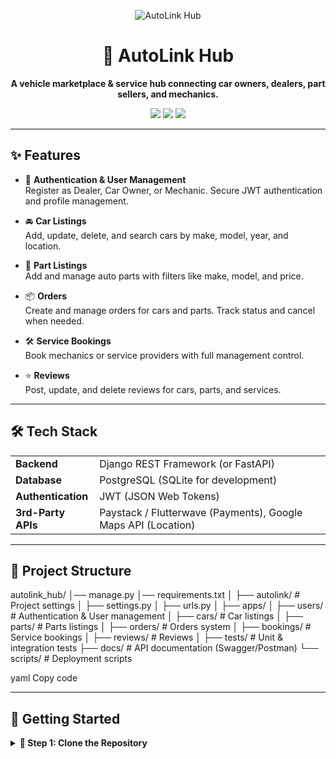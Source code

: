 <!-- Banner / Hero Section -->
<p align="center">
  <img src="https://img.shields.io/badge/AutoLink-Hub-blue?style=for-the-badge&logo=car" alt="AutoLink Hub" />
</p>

<h1 align="center">🚗 AutoLink Hub</h1>
<p align="center">
  <b>A vehicle marketplace & service hub connecting car owners, dealers, part sellers, and mechanics.</b>
</p>

<p align="center">
  <a href="#"><img src="https://img.shields.io/badge/Python-3.10+-blue?style=for-the-badge&logo=python" /></a>
  <a href="#"><img src="https://img.shields.io/badge/Django-REST%20Framework-green?style=for-the-badge&logo=django" /></a>
  <a href="#"><img src="https://img.shields.io/badge/License-MIT-lightgrey?style=for-the-badge" /></a>
</p>

---

## ✨ Features

- 🔐 <b>Authentication & User Management</b>  
   Register as Dealer, Car Owner, or Mechanic. Secure JWT authentication and profile management.

- 🚘 <b>Car Listings</b>  
   Add, update, delete, and search cars by make, model, year, and location.

- 🔧 <b>Part Listings</b>  
   Add and manage auto parts with filters like make, model, and price.

- 📦 <b>Orders</b>  
   Create and manage orders for cars and parts. Track status and cancel when needed.

- 🛠 <b>Service Bookings</b>  
   Book mechanics or service providers with full management control.

- ⭐ <b>Reviews</b>  
   Post, update, and delete reviews for cars, parts, and services.

---

## 🛠 Tech Stack

<table>
  <tr>
    <td><b>Backend</b></td>
    <td>Django REST Framework (or FastAPI)</td>
  </tr>
  <tr>
    <td><b>Database</b></td>
    <td>PostgreSQL (SQLite for development)</td>
  </tr>
  <tr>
    <td><b>Authentication</b></td>
    <td>JWT (JSON Web Tokens)</td>
  </tr>
  <tr>
    <td><b>3rd-Party APIs</b></td>
    <td>Paystack / Flutterwave (Payments), Google Maps API (Location)</td>
  </tr>
</table>

---

## 📂 Project Structure

autolink_hub/
│── manage.py
│── requirements.txt
│
├── autolink/ # Project settings
│ ├── settings.py
│ ├── urls.py
│
├── apps/
│ ├── users/ # Authentication & User management
│ ├── cars/ # Car listings
│ ├── parts/ # Parts listings
│ ├── orders/ # Orders system
│ ├── bookings/ # Service bookings
│ ├── reviews/ # Reviews
│
├── tests/ # Unit & integration tests
├── docs/ # API documentation (Swagger/Postman)
└── scripts/ # Deployment scripts

yaml
Copy code

---

## 🚀 Getting Started

<details>
<summary><b>🔹 Step 1: Clone the Repository</b></summary>

```bash
git clone https://github.com/yourusername/autolink-hub.git
cd autolink-hub
</details> <details> <summary><b>🔹 Step 2: Create Virtual Environment & Install Dependencies</b></summary>
bash
Copy code
python -m venv venv
source venv/bin/activate   # On Windows: venv\Scripts\activate
pip install -r requirements.txt
</details> <details> <summary><b>🔹 Step 3: Run Migrations & Start Server</b></summary>
bash
Copy code
python manage.py migrate
python manage.py runserver
</details>
⚙️ Environment Variables
Create a .env file in the root folder:

ini
Copy code
SECRET_KEY=your_secret_key
DEBUG=True
DATABASE_URL=postgres://user:password@localhost:5432/autolinkhub
ALLOWED_HOSTS=127.0.0.1,localhost
🗓 Roadmap
✅ Week 1 – Setup & Authentication
✅ Week 2 – Car & Part Listings
⬜ Week 3 – Orders & Service Bookings
⬜ Week 4 – Reviews, Payments & Final Testing

👥 Contributors
<p align="center"> <b>Joshua Olayiwola Oluwaseun</b> <br> <i>Backend Developer</i> </p>